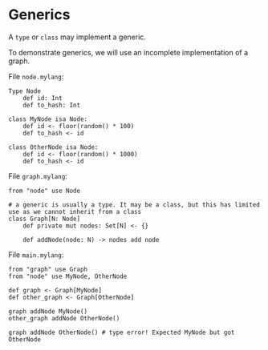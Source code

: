 # Generics

A `type` or `class` may implement a generic.

To demonstrate generics, we will use an incomplete implementation of a graph.

File `node.mylang`:

    Type Node
        def id: Int
        def to_hash: Int
        
    class MyNode isa Node:
        def id <- floor(random() * 100)
        def to_hash <- id
        
    class OtherNode isa Node:
        def id <- floor(random() * 1000)
        def to_hash <- id

File `graph.mylang`:
   
    from "node" use Node
    
    # a generic is usually a type. It may be a class, but this has limited use as we cannot inherit from a class
    class Graph[N: Node]
        def private mut nodes: Set[N] <- {}
        
        def addNode(node: N) -> nodes add node
        
File `main.mylang`:
    
    from "graph" use Graph
    from "node" use MyNode, OtherNode
    
    def graph <- Graph[MyNode]
    def other_graph <- Graph[OtherNode]
    
    graph addNode MyNode()
    other_graph addNode OtherNode()
    
    graph addNode OtherNode() # type error! Expected MyNode but got OtherNode
    